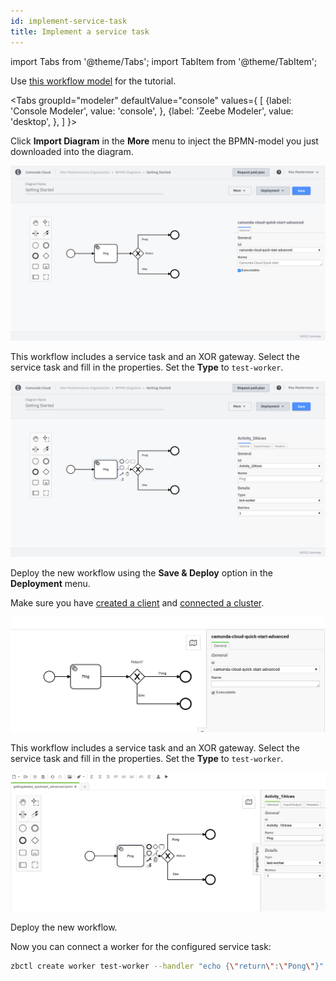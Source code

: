 ```yaml
---
id: implement-service-task
title: Implement a service task
---
```


import Tabs from '@theme/Tabs';
import TabItem from '@theme/TabItem';

Use [this workflow model](./bpmn/gettingstarted_quickstart_advanced.bpmn) for the tutorial.

<Tabs groupId="modeler" defaultValue="console" values={
[
{label: 'Console Modeler', value: 'console', },
{label: 'Zeebe Modeler', value: 'desktop', },
]
}>

<TabItem value='console'>

Click **Import Diagram** in the **More** menu to inject the BPMN-model you just downloaded into the diagram.

![processId-cloud](./img/cloud-modeler-advanced-process-id.png)

This workflow includes a service task and an XOR gateway. Select the service task and fill in the properties. Set the **Type** to `test-worker`.

![workflow-cloud](./img/cloud-modeler-advanced.png)

Deploy the new workflow using the **Save & Deploy** option in the **Deployment** menu.

Make sure you have [created a client](./setup-client-connection-credentials.md) and [connected a cluster](connect-to-your-cluster.md).

</TabItem>

<TabItem value='desktop'>

![processId](./img/zeebe-modeler-advanced-process-id.png)

This workflow includes a service task and an XOR gateway. Select the service task and fill in the properties. Set the **Type** to `test-worker`.

![workflow](./img/zeebe-modeler-advanced.png)

Deploy the new workflow.

</TabItem>
</Tabs>

Now you can connect a worker for the configured service task:

```bash
zbctl create worker test-worker --handler "echo {\"return\":\"Pong\"}"
```
